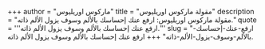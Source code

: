 +++
author = "ماركوس اوريليوس"
title = "مقولة ماركوس اوريليوس"
description = "مقولة ماركوس اوريليوس: ارفع عنك إحساسك بالألم وسوف يزول الألم ذاته."
quote = '''ارفع عنك إحساسك بالألم وسوف يزول الألم ذاته.''' 
slug = "ارفع-عنك-إحساسك-بالألم-وسوف-يزول-الألم-ذاته"
+++
ارفع عنك إحساسك بالألم وسوف يزول الألم ذاته.
